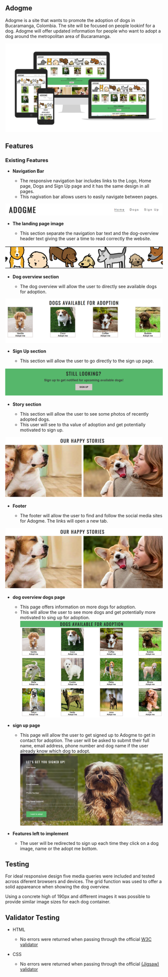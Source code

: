 ## Adogme

Adogme is a site that wants to promote the adoption of dogs in Bucaramanga, Colombia. The site will be focused on people lookinf for a dog. Adogme will offer updated information for people who want to adopt a dog around the metropolitan area of Bucaramanga.

![Responsive Mockup](/media/adogme_mockup.PNG)

## Features

### Existing Features

- __Navigation Bar__

  - The responsive navigation bar includes links to the Logo, Home page, Dogs and Sign Up page and it has the same design in all pages.
  - This nagivation bar allows users to easily navigate between pages. 

![Nav Bar](/media/nav_bar.PNG)

- __The landing page image__

  - This section separate the navigation bar text and the dog-overview header text giving the user a time to read correctly the website. 

![landing page image](/media/landing_page_image.PNG)

- __Dog overview section__

  - The dog overview will allow the user to directly see available dogs for adoption.

![dog overview](/media/dog_overview.PNG)

- __Sign Up section__

  - This section will allow the user to go directly to the sign up page.

![sign up](/media/sign_up.PNG)

- __Story section__

  - This section will allow the user to see some photos of recently adopted dogs.
  - This user will see to tha value of adoption and get potentially motivated to sign up.

![story section](/media/stories.PNG)

- __Footer__

  - The footer will allow the user to find and follow the social media sites for Adogme. The links will open a new tab.

![story section](/media/stories.PNG)

- __dog overview dogs page__

  - This page offers information on more dogs for adoption.
  - This will allow the user to see more dogs and get potentially more motivated to sing up for adoption.
![dog overview dogs page](/media/dog_overview_dogssite.PNG)

- __sign up page__

  - This page will allow the user to get signed up to Adogme to get in contact for adoption. The user will be asked to submit their full name, email address, phone number and dog name if the user already know which dog to adopt.
![sign up page](/media/signup_page.PNG)

- __Features left to implement__

  - The user will be redirected to sign up each time they click on a dog image, name or the adopt me bottom.

## Testing

For ideal responsive design five media queries were included and tested across diferent browsers and devices. The grid function was used to offer a solid appareance when showing the dog overview.

Using a concrete high of 190px and different images it was possible to provide similar image sizes for each dog container.

## Validator Testing

- HTML

  - No errors were returned when passing through the official [W3C validator](https://validator.w3.org/nu/?doc=https%3A%2F%2Fandresfgc.github.io%2Fp1%2Findex.html)

- CSS

  - No errors were returned when passing through the official [(Jigsaw) validator](https://jigsaw.w3.org/css-validator/validator)

